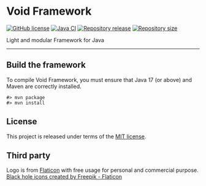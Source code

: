 # Void Framework

[![GitHub license](https://img.shields.io/badge/license-MIT-blue.svg)](https://raw.githubusercontent.com/voidframework/voidframework/master/LICENSE)
[![Java CI](https://img.shields.io/github/workflow/status/voidframework/voidframework/Java%20CI)](https://github.com/voidframework/voidframework/actions/workflows/main.yml)
[![Repository release](https://img.shields.io/github/v/release/voidframework/voidframework)](https://github.com/voidframework/voidframework/releases)
[![Repository size](https://img.shields.io/github/repo-size/voidframework/voidframework.svg?logo=git)](https://github.com/voidframework/voidframework)

Light and modular Framework for Java
*****



## Build the framework
To compile Void Framework, you must ensure that Java 17 (or above) and Maven are correctly
installed.

    #> mvn package
    #> mvn install



## License
This project is released under terms of the [MIT license](https://raw.githubusercontent.com/voidframework/voidframework/master/LICENSE).



## Third party

Logo is from [Flaticon](https://www.flaticon.com/free-icon/black-hole_1873555) with 
free usage for personal and commercial purpose. <a href="https://www.flaticon.com/free-icons/black-hole" title="black hole icons">Black hole icons created by Freepik - Flaticon</a>
